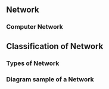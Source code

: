 ## Network

### Computer Network



## Classification of Network


### Types of Network



### Diagram sample of a Network